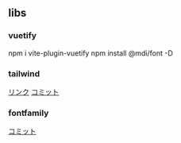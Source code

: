 ## libs

### vuetify

npm i vite-plugin-vuetify
npm install @mdi/font -D

### tailwind

[リンク](https://tailwindcss.com/docs/guides/laravel)
[コミット](https://github.com/codershisho/career-link/commit/fbb0e2a111c6e3bfcfacfb5d6d06ed4abbde128f)

### fontfamily

[コミット](https://github.com/codershisho/career-link/commit/b243be7f37600a0d3af90cf5e5bc7f49b200265f)
